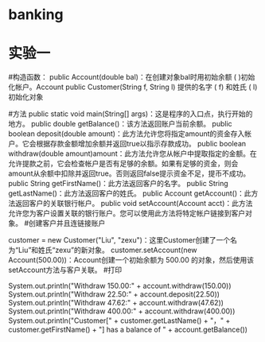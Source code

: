 ﻿# banking
# 实验一
#构造函数：
public Account(double bal)：在创建对象bal时用初始余额 ( )初始化帐户。Account
public Customer(String f, String l) 提供的名字 ( f) 和姓氏 ( l) 初始化对象


#方法
public static void main(String[] args)：这是程序的入口点，执行开始的地方。
public double getBalance()：该方法返回账户当前余额。
public boolean deposit(double amount)：此方法允许您将指定amount的资金存入帐户。它会根据存款金额增加余额并返回true以指示存款成功。
public boolean withdraw(double amount)amount：此方法允许您从帐户中提取指定的金额。在允许提款之前，它会检查帐户是否有足够的余额。如果有足够的资金，则会amount从余额中扣除并返回true。否则返回false提示资金不足，提币不成功。
public String getFirstName()：此方法返回客户的名字。
public String getLastName()：此方法返回客户的姓氏。
public Account getAccount()：此方法返回客户的关联银行帐户。
public void setAccount(Account acct)：此方法允许您为客户设置关联的银行账户。您可以使用此方法将特定帐户链接到客户对象。
#创建客户并且连链接账户


customer = new Customer("Liu", "zexu")：这里Customer创建了一个名为“Liu”和姓氏“zexu”的新对象。
customer.setAccount(new Account(500.00))：Account创建一个初始余额为 500.00 的对象，然后使用该setAccount方法与客户关联。
#打印


System.out.println("Withdraw 150.00:" + account.withdraw(150.00))
System.out.println("Withdraw 22.50:" + account.deposit(22.50))
System.out.println("Withdraw 47.62:" + account.withdraw(47.62))
System.out.println("Withdraw 400.00:" + account.withdraw(400.00))
System.out.println("Customer[" + customer.getLastName() + "，" + customer.getFirstName() + "] has a balance of " + account.getBalance())
